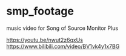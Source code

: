 # smp_footage
music video for Song of Source Monitor Plus

https://youtu.be/nwut2z6qxUs
https://www.bilibili.com/video/BV1vk4y1x7BG